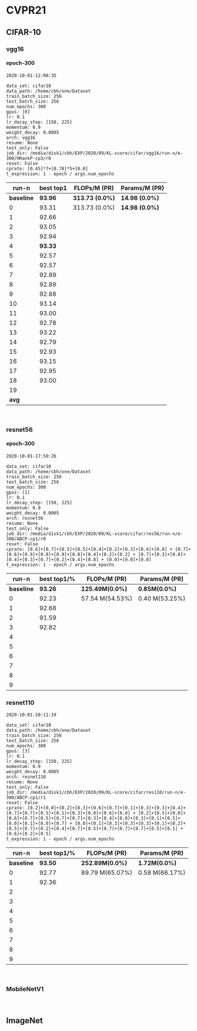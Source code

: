 # CVPR21

## CIFAR-10

### vgg16

#### epoch-300

```
2020-10-01-12:00:35

data_set: cifar10
data_path: /home/cbh/one/Dataset
train_batch_size: 256
test_batch_size: 256
num_epochs: 300
gpus: [0]
lr: 0.1
lr_decay_step: [150, 225]
momentum: 0.9
weight_decay: 0.0005
arch: vgg16
resume: None
test_only: False
job_dir: /media/disk1/cbh/EXP/2020/09/KL-score/cifar/vgg16/run-n/e-300/HRankP-cp3/r0
reset: False
cprate: [0.45]*7+[0.78]*5+[0.0]
t_expression: 1 - epoch / args.num_epochs
```



| run-n        | best top1 | FLOPs/M (PR)      | Params/M (PR)    |
| ------------ | --------- | ----------------- | ---------------- |
| **baseline** | **93.96** | **313.73 (0.0%)** | **14.98 (0.0%)** |
| 0            | 93.31     | 313.73 (0.0%)     | **14.98 (0.0%)** |
| 1            | 92.66     |                   |                  |
| 2            | 93.05     |                   |                  |
| 3            | 92.94     |                   |                  |
| 4            | **93.33** |                   |                  |
| 5            | 92.57     |                   |                  |
| 6            | 92.57     |                   |                  |
| 7            | 92.89     |                   |                  |
| 8            | 92.89     |                   |                  |
| 9            | 92.88     |                   |                  |
| 10           | 93.14     |                   |                  |
| 11           | 93.00     |                   |                  |
| 12           | 92.78     |                   |                  |
| 13           | 93.22     |                   |                  |
| 14           | 92.79     |                   |                  |
| 15           | 92.93     |                   |                  |
| 16           | 93.15     |                   |                  |
| 17           | 92.95     |                   |                  |
| 18           | 93.00     |                   |                  |
| 19           |           |                   |                  |
| **avg**      |           |                   |                  |

<br>

### resnet56

#### epoch-300

```
2020-10-01-17:50:26

data_set: cifar10
data_path: /home/cbh/one/Dataset
train_batch_size: 256
test_batch_size: 256
num_epochs: 300
gpus: [1]
lr: 0.1
lr_decay_step: [150, 225]
momentum: 0.9
weight_decay: 0.0005
arch: resnet56
resume: None
test_only: False
job_dir: /media/disk1/cbh/EXP/2020/09/KL-score/cifar/res56/run-n/e-300/ABCP-cp1/r0
reset: False
cprate: [0.6]+[0.7]+[0.5]+[0.5]+[0.4]+[0.2]+[0.3]+[0.4]+[0.8] + [0.7]+[0.6]+[0.9]+[0.8]+[0.9]+[0.8]+[0.4]+[0.2]+[0.2] + [0.7]+[0.3]+[0.8]+[0.4]+[0.3]+[0.7]+[0.2]+[0.4]+[0.8] + [0.0]+[0.0]+[0.0]
t_expression: 1 - epoch / args.num_epochs
```



| run-n        | best top1/% | FLOPs/M (PR)      | Params/M (PR)   |
| ------------ | ----------- | ----------------- | --------------- |
| **baseline** | **93.26**   | **125.49M(0.0%)** | **0.85M(0.0%)** |
| 0            | 92.23       | 57.54 M(54.53%)   | 0.40 M(53.25%)  |
| 1            | 92.68       |                   |                 |
| 2            | 91.59       |                   |                 |
| 3            | 92.82       |                   |                 |
| 4            |             |                   |                 |
| 5            |             |                   |                 |
| 6            |             |                   |                 |
| 7            |             |                   |                 |
| 8            |             |                   |                 |
| 9            |             |                   |                 |

### resnet110

```
2020-10-01-20:11:19

data_set: cifar10
data_path: /home/cbh/one/Dataset
train_batch_size: 256
test_batch_size: 256
num_epochs: 300
gpus: [3]
lr: 0.1
lr_decay_step: [150, 225]
momentum: 0.9
weight_decay: 0.0005
arch: resnet110
resume: None
test_only: False
job_dir: /media/disk1/cbh/EXP/2020/09/KL-score/cifar/res110/run-n/e-300/ABCP-cp1/r1
reset: False
cprate: [0.2]+[0.0]+[0.2]+[0.3]+[0.6]+[0.7]+[0.1]+[0.3]+[0.3]+[0.4]+[0.7]+[0.7]+[0.5]+[0.1]+[0.3]+[0.0]+[0.6]+[0.0] + [0.2]+[0.5]+[0.0]+[0.6]+[0.7]+[0.5]+[0.7]+[0.7]+[0.3]+[0.4]+[0.0]+[0.3]+[0.1]+[0.5]+[0.0]+[0.1]+[0.0]+[0.7] + [0.0]+[0.1]+[0.3]+[0.3]+[0.3]+[0.1]+[0.2]+[0.5]+[0.7]+[0.2]+[0.4]+[0.7]+[0.5]+[0.7]+[0.7]+[0.7]+[0.5]+[0.1] + [0.6]+[0.2]+[0.5]
t_expression: 1 - epoch / args.num_epochs
```



| run-n        | best top1/% | FLOPs/M (PR)      | Params/M (PR)   |
| ------------ | ----------- | ----------------- | --------------- |
| **baseline** | **93.50**   | **252.89M(0.0%)** | **1.72M(0.0%)** |
| 0            | 92.77       | 89.79 M(65.07%)   | 0.58 M(66.17%)  |
| 1            | 92.36       |                   |                 |
| 2            |             |                   |                 |
| 3            |             |                   |                 |
| 4            |             |                   |                 |
| 5            |             |                   |                 |
| 6            |             |                   |                 |
| 7            |             |                   |                 |
| 8            |             |                   |                 |
| 9            |             |                   |                 |





<br>

### MobileNetV1

<br>

## ImageNet

<br>
